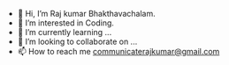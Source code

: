 - 👋 Hi, I’m Raj kumar Bhakthavachalam.
- 👀 I’m interested in Coding.
- 🌱 I’m currently learning ...
- 💞️ I’m looking to collaborate on ...
- 📫 How to reach me communicaterajkumar@gmail.com

<!---
rasu3094/rasu3094 is a ✨ special ✨ repository because its `README.md` (this file) appears on your GitHub profile.
You can click the Preview link to take a look at your changes.
--->
